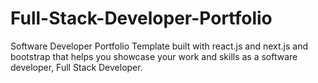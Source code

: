 # Full-Stack-Developer-Portfolio
Software Developer Portfolio Template built with react.js and next.js and bootstrap that helps you showcase your work and skills as a software developer, Full Stack Developer.
